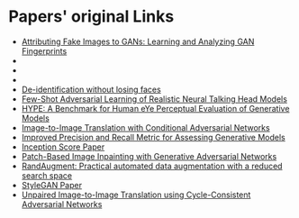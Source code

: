 # Papers' original Links
- [Attributing Fake Images to GANs: Learning and Analyzing GAN Fingerprints](https://arxiv.org/abs/1811.08180)
-
-
- 
- [De-identification without losing faces](https://arxiv.org/abs/1902.04202)
- [Few-Shot Adversarial Learning of Realistic Neural Talking Head Models](https://arxiv.org/abs/1905.08233)
- [HYPE: A Benchmark for Human eYe Perceptual Evaluation of Generative Models](https://arxiv.org/abs/1904.01121)
- [Image-to-Image Translation with Conditional Adversarial Networks](https://arxiv.org/abs/1611.07004)
- [Improved Precision and Recall Metric for Assessing Generative Models](https://arxiv.org/abs/1904.06991)
- [Inception Score Paper](https://arxiv.org/abs/1801.01973)
- [Patch-Based Image Inpainting with Generative Adversarial Networks](https://arxiv.org/abs/1803.07422)
- [RandAugment: Practical automated data augmentation with a reduced search space](https://arxiv.org/abs/1909.13719)
- [StyleGAN Paper](https://arxiv.org/abs/1812.04948)
- [Unpaired Image-to-Image Translation using Cycle-Consistent Adversarial Networks](https://arxiv.org/abs/1703.10593)
